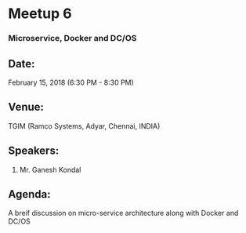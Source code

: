 # Meetup 6

### Microservice, Docker and DC/OS

## Date:
February 15, 2018 (6:30 PM - 8:30 PM)

## Venue:
TGIM (Ramco Systems, Adyar, Chennai, INDIA)

## Speakers:

1. Mr. Ganesh Kondal

## Agenda:

A breif discussion on micro-service architecture along with Docker and DC/OS

<!-- ## Credits:

1. Jennifer George & Vinitha Ramani - For helping us with all meetup related communications to all the people, opening up audience

2. Nitin Katyal - For getting his team to help us out with Parking, onboarding people inside, security, samosas, coffee & tea.

  His team includes Lakshumanan T A, Sriram S N and Ganesh Kumar G.

3. Kavitha - For designing the email templates for communication

2. Bhavishya - For following up on all proceedings, taking care that nothing falls apart.

3. IMG Support (Sekar & his team) - For providing us with mic, projector and necessary technical support.

4. Audience - For attending the meetup and being very interactive with us all :-) -->
